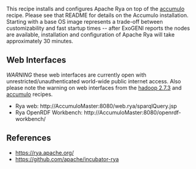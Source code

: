 This recipe installs and configures Apache Rya on top of the [accumulo](../accumulo/) recipe.  Please see that README for details on the Accumulo installation. Starting with a base OS image represents a trade-off between customizability and fast startup times -- after ExoGENI reports the nodes are available, installation and configuration of Apache Rya will take approximately 30 minutes.

## Web Interfaces
_WARNING_ these web interfaces are currently open with unrestricted/unauthenticated world-wide public internet access. Also please note the warning on web interfaces from the [hadoop 2.7.3](../hadoop/hadoop-2.7.3/) and [accumulo](../accumulo/) recipes.
* Rya web: http://AccumuloMaster:8080/web.rya/sparqlQuery.jsp
* Rya OpenRDF Workbench: http://AccumuloMaster:8080/openrdf-workbench/

## References
* https://rya.apache.org/
* https://github.com/apache/incubator-rya

